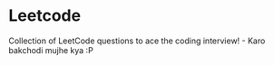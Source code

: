 # Leetcode
Collection of LeetCode questions to ace the coding interview! - Karo bakchodi mujhe kya :P
